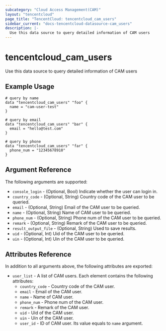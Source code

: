 ```yaml
---
subcategory: "Cloud Access Management(CAM)"
layout: "tencentcloud"
page_title: "TencentCloud: tencentcloud_cam_users"
sidebar_current: "docs-tencentcloud-datasource-cam_users"
description: |-
  Use this data source to query detailed information of CAM users
---
```


# tencentcloud_cam_users

Use this data source to query detailed information of CAM users

## Example Usage

```hcl
# query by name
data "tencentcloud_cam_users" "foo" {
  name = "cam-user-test"
}

# query by email
data "tencentcloud_cam_users" "bar" {
  email = "hello@test.com"
}

# query by phone
data "tencentcloud_cam_users" "far" {
  phone_num = "12345678910"
}
```

## Argument Reference

The following arguments are supported:

* `console_login` - (Optional, Bool) Indicate whether the user can login in.
* `country_code` - (Optional, String) Country code of the CAM user to be queried.
* `email` - (Optional, String) Email of the CAM user to be queried.
* `name` - (Optional, String) Name of CAM user to be queried.
* `phone_num` - (Optional, String) Phone num of the CAM user to be queried.
* `remark` - (Optional, String) Remark of the CAM user to be queried.
* `result_output_file` - (Optional, String) Used to save results.
* `uid` - (Optional, Int) Uid of the CAM user to be queried.
* `uin` - (Optional, Int) Uin of the CAM user to be queried.

## Attributes Reference

In addition to all arguments above, the following attributes are exported:

* `user_list` - A list of CAM users. Each element contains the following attributes:
  * `country_code` - Country code of the CAM user.
  * `email` - Email of the CAM user.
  * `name` - Name of CAM user.
  * `phone_num` - Phone num of the CAM user.
  * `remark` - Remark of the CAM user.
  * `uid` - Uid of the CAM user.
  * `uin` - Uin of the CAM user.
  * `user_id` - ID of CAM user. Its value equals to `name` argument.


